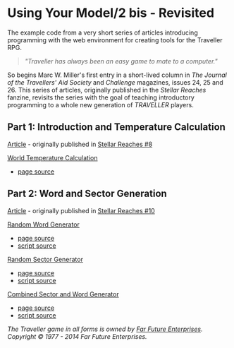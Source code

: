 # Using Your Model/2 bis - Revisited

The example code from a very short series of articles introducing programming with 
the web environment for creating tools for the Traveller RPG.

>  _"Traveller has always been an easy game to mate to a computer."_

So begins Marc W. Miller's first entry in a short-lived column in _The Journal of the Travellers' Aid Society_ and _Challenge_ magazines, issues 24, 25 and 26. This series of articles, originally published in the _Stellar Reaches_ fanzine, revisits the series with the goal of teaching introductory programming to a whole new generation of _TRAVELLER_ players.

## Part 1: Introduction and Temperature Calculation 

[Article](article1/content.md) - originally published in [Stellar Reaches #8](http://stellarreaches.nwgamers.org/wp-content/uploads/2010/09/sr_fanzine_08.pdf#page=70)

[World Temperature Calculation](https://inexorabletash.github.io/model2/article1/tempcalc.html)

* [page source](article1/tempcalc.html)

## Part 2: Word and Sector Generation

[Article](article2/content.md) - originally published in [Stellar Reaches #10](http://stellarreaches.nwgamers.org/wp-content/uploads/2010/12/sr_fanzine_10f.pdf#page=5)

[Random Word Generator](https://inexorabletash.github.io/model2/article2/wordgen.html)

* [page source](article2/wordgen.html)
* [script source](article2/wordgen.js)

[Random Sector Generator](https://inexorabletash.github.io/model2/article2/sectorgen.html)

* [page source](article2/sectorgen.html)
* [script source](article2/sectorgen.js)

[Combined Sector and Word Generator](https://inexorabletash.github.io/model2/article2/sectorgen2.html)

* [page source](article2/sectorgen2.html)
* [script source](article2/sectorgen2.js)

_The Traveller game in all forms is owned by [Far Future Enterprises](http://farfuture.net/). Copyright © 1977 - 2014 Far Future Enterprises._
